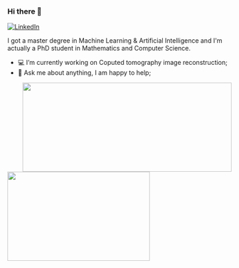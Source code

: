 ### Hi there 👋


[![LinkedIn](https://img.shields.io/badge/-LinkedIn-0077B5?style=for-the-badge&logo=LinkedIn&logoColor=white)](https://www.linkedin.com/in/ishak-ayad/)

I got a master degree in Machine Learning & Artificial Intelligence and I'm actually a PhD student in Mathematics and Computer Science.

- 💻 I’m currently working on Coputed tomography image reconstruction; 
- 💬 Ask me about anything, I am happy to help;


<p float="left">
  <img align="right" src ="https://github-readme-stats.vercel.app/api?username=Ishak96&show_icons=true&theme=onedark&show_icons=true&count_private=true" width="470" height="200">
  <img align="left" src ="https://github-readme-stats.vercel.app/api/top-langs/?username=Ishak96&layout=compact&hide_border=true&hide=jupyter%20notebook,html&langs_count=9&theme=onedark" width="320" height="200">
</p>
